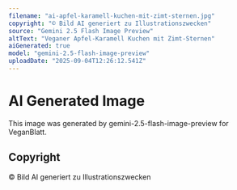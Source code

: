 ```yaml
---
filename: "ai-apfel-karamell-kuchen-mit-zimt-sternen.jpg"
copyright: "© Bild AI generiert zu Illustrationszwecken"
source: "Gemini 2.5 Flash Image Preview"
altText: "Veganer Apfel-Karamell Kuchen mit Zimt-Sternen"
aiGenerated: true
model: "gemini-2.5-flash-image-preview"
uploadDate: "2025-09-04T12:26:12.541Z"
---
```


# AI Generated Image

This image was generated by gemini-2.5-flash-image-preview for VeganBlatt.

## Copyright
© Bild AI generiert zu Illustrationszwecken
